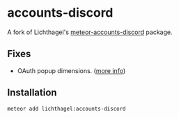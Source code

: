# accounts-discord

A fork of Lichthagel's [meteor-accounts-discord](https://github.com/Lichthagel/meteor-accounts-discord) package.

## Fixes
 - OAuth popup dimensions. ([more info](https://github.com/Lichthagel/meteor-accounts-discord/pull/3)) 

## Installation

`meteor add lichthagel:accounts-discord`